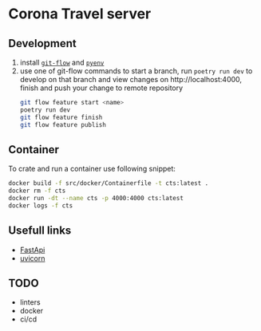 Corona Travel server
====================

Development
-----------
1. install [`git-flow`]() and [`pyenv`](https://github.com/pyenv/pyenv)
2. use one of git-flow commands to start a branch, run `poetry run dev` to develop on that branch and view changes on http://localhost:4000, finish and push your change to remote repository
    ```sh
    git flow feature start <name>
    poetry run dev
    git flow feature finish
    git flow feature publish
    ```

Container
---------
To crate and run a container use following snippet:
```sh
docker build -f src/docker/Containerfile -t cts:latest .
docker rm -f cts
docker run -dt --name cts -p 4000:4000 cts:latest
docker logs -f cts
```

Usefull links
-------------
- [FastApi](https://fastapi.tiangolo.com/)
- [uvicorn](https://www.uvicorn.org/)

TODO
----
- linters
- docker
- ci/cd

